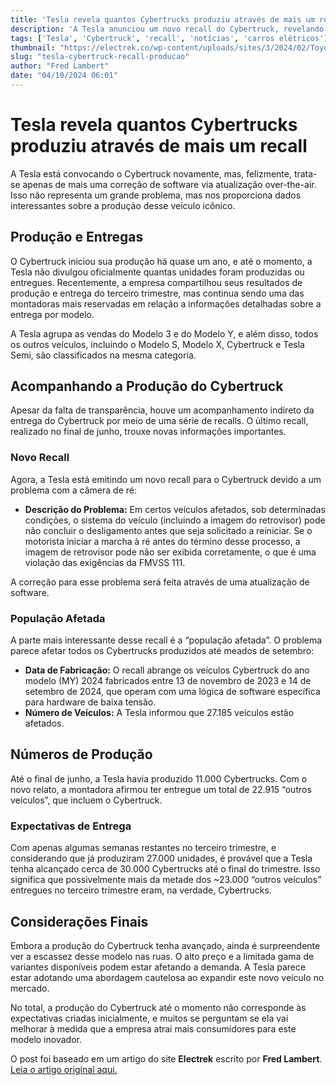 ```yaml
---
title: 'Tesla revela quantos Cybertrucks produziu através de mais um recall'
description: 'A Tesla anunciou um novo recall do Cybertruck, revelando seu progresso de produção e entrega. Com problemas de software sendo corrigidos, a empresa busca melhorar a experiência do usuário. Descubra quantos Cybertrucks foram produzidos até agora!'
tags: ['Tesla', 'Cybertruck', 'recall', 'notícias', 'carros elétricos']
thumbnail: "https://electrek.co/wp-content/uploads/sites/3/2024/02/Toyota-Tesla-Cybertruck.jpeg?quality=82&strip=all&w=1400"
slug: "tesla-cybertruck-recall-producao"
author: "Fred Lambert"
date: "04/10/2024 06:01"
---
```


# Tesla revela quantos Cybertrucks produziu através de mais um recall

A Tesla está convocando o Cybertruck novamente, mas, felizmente, trata-se apenas de mais uma correção de software via atualização over-the-air. Isso não representa um grande problema, mas nos proporciona dados interessantes sobre a produção desse veículo icônico.

## Produção e Entregas

O Cybertruck iniciou sua produção há quase um ano, e até o momento, a Tesla não divulgou oficialmente quantas unidades foram produzidas ou entregues. Recentemente, a empresa compartilhou seus resultados de produção e entrega do terceiro trimestre, mas continua sendo uma das montadoras mais reservadas em relação a informações detalhadas sobre a entrega por modelo.

A Tesla agrupa as vendas do Modelo 3 e do Modelo Y, e além disso, todos os outros veículos, incluindo o Modelo S, Modelo X, Cybertruck e Tesla Semi, são classificados na mesma categoria.

## Acompanhando a Produção do Cybertruck

Apesar da falta de transparência, houve um acompanhamento indireto da entrega do Cybertruck por meio de uma série de recalls. O último recall, realizado no final de junho, trouxe novas informações importantes.

### Novo Recall

Agora, a Tesla está emitindo um novo recall para o Cybertruck devido a um problema com a câmera de ré:

* **Descrição do Problema:** Em certos veículos afetados, sob determinadas condições, o sistema do veículo (incluindo a imagem do retrovisor) pode não concluir o desligamento antes que seja solicitado a reiniciar. Se o motorista iniciar a marcha à ré antes do término desse processo, a imagem de retrovisor pode não ser exibida corretamente, o que é uma violação das exigências da FMVSS 111.

A correção para esse problema será feita através de uma atualização de software.

### População Afetada

A parte mais interessante desse recall é a “população afetada”. O problema parece afetar todos os Cybertrucks produzidos até meados de setembro:

* **Data de Fabricação:** O recall abrange os veículos Cybertruck do ano modelo (MY) 2024 fabricados entre 13 de novembro de 2023 e 14 de setembro de 2024, que operam com uma lógica de software específica para hardware de baixa tensão.
* **Número de Veículos:** A Tesla informou que 27.185 veículos estão afetados.

## Números de Produção

Até o final de junho, a Tesla havia produzido 11.000 Cybertrucks. Com o novo relato, a montadora afirmou ter entregue um total de 22.915 “outros veículos”, que incluem o Cybertruck.

### Expectativas de Entrega

Com apenas algumas semanas restantes no terceiro trimestre, e considerando que já produziram 27.000 unidades, é provável que a Tesla tenha alcançado cerca de 30.000 Cybertrucks até o final do trimestre. Isso significa que possivelmente mais da metade dos ~23.000 “outros veículos” entregues no terceiro trimestre eram, na verdade, Cybertrucks.

## Considerações Finais

Embora a produção do Cybertruck tenha avançado, ainda é surpreendente ver a escassez desse modelo nas ruas. O alto preço e a limitada gama de variantes disponíveis podem estar afetando a demanda. A Tesla parece estar adotando uma abordagem cautelosa ao expandir este novo veículo no mercado.

No total, a produção do Cybertruck até o momento não corresponde às expectativas criadas inicialmente, e muitos se perguntam se ela vai melhorar à medida que a empresa atrai mais consumidores para este modelo inovador.  

O post foi baseado em um artigo do site **Electrek** escrito por **Fred Lambert**. [Leia o artigo original aqui.](https://electrek.co/2024/10/03/tesla-reveals-how-many-cybertrucks-it-produced-another-recall/)